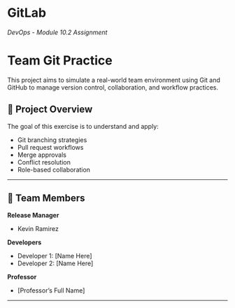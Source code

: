 # GitLab
*DevOps - Module 10.2 Assignment*
# Team Git Practice

This project aims to simulate a real-world team environment using Git and GitHub to manage version control, collaboration, and workflow practices.

## 🔧 Project Overview

The goal of this exercise is to understand and apply:
- Git branching strategies
- Pull request workflows
- Merge approvals
- Conflict resolution
- Role-based collaboration

---

## 👥 Team Members

**Release Manager**  
- Kevin Ramirez

**Developers**  
- Developer 1: [Name Here]  
- Developer 2: [Name Here]  

**Professor**  
- [Professor’s Full Name]

---
